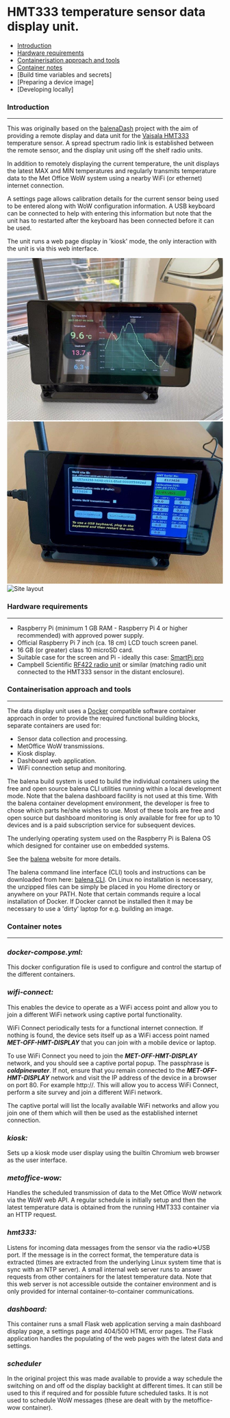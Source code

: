 # **HMT333 temperature sensor data display unit.**

* [Introduction](#introduction)
* [Hardware requirements](#hardware-requirements)
* [Containerisation approach and tools](#containerisation-approach-and-tools)
* [Container notes](#container-notes)
* [Build time variables and secrets] 
* [Preparing a device image]
* [Developing locally]

### Introduction

---

This was originally based on the [balenaDash] project with the aim of providing a remote display and data 
unit for the [Vaisala HMT333] temperature sensor. A spread spectrum radio link
is established between the remote sensor, and the display unit using off the shelf
radio units. 

In addition to remotely displaying the current temperature, the unit
displays the latest MAX and MIN temperatures and regularly transmits temperature data to
the Met Office WoW system using a nearby WiFi (or ethernet) internet connection.

A settings page allows calibration details for the current sensor being used to be entered
along with WoW configuration information. A USB keyboard can be connected to help with
entering this information but note that the unit has to restarted after the keyboard has been 
connected before it can be used.

The unit runs a web page display in 'kiosk' mode, the only interaction with the unit
is via this web interface.

![Data display unit](documentation/HMT-DDU-grafana-display.jpg)
![Settings screen](documentation/HMT-DDU-settings-screen.jpg)
![Site layout](documentation/site_layout.png)

### Hardware requirements

---

* Raspberry Pi (minimum 1 GB RAM - Raspberry Pi 4 or higher recommended) with approved 
  power supply.
* Official Raspberry Pi 7 inch (ca. 18 cm) LCD touch screen panel.
* 16 GB (or greater) class 10 microSD card.
* Suitable case for the screen and Pi - ideally this case: [SmartPi pro]
* Campbell Scientific [RF422 radio unit] or similar (matching radio unit connected to the 
  HMT333 sensor in the distant enclosure).
  
### Containerisation approach and tools

---

The data display unit uses a [Docker] compatible software container approach in order to 
provide the required functional building blocks, separate containers are used for:

* Sensor data collection and processing.
* MetOffice WoW transmissions.
* Kiosk display.
* Dashboard web application.
* WiFi connection setup and monitoring.

The balena build system is used to build the individual containers using the free and
open source balena CLI utilities running within a local development mode. Note that the balena
dashboard facility is not used at this time. With the balena container development environment,
the developer is free to chose which parts he/she wishes to use. Most of these tools are free
and open source but dashboard monitoring is only available for free for up to 10 devices and
is a paid subscription service for subsequent devices.

The underlying operating system used on the Raspberry Pi is Balena OS which designed for
container use on embedded systems.

See the [balena] website for more details.

The balena command line interface (CLI) tools and instructions can be downloaded from here: [balena CLI]. On
Linux no installation is necessary, the unzipped files can be simply be placed in you Home directory 
or anywhere on your PATH. Note that certain commands require a local installation of Docker. If Docker 
cannot be installed then it may be necessary to use a 'dirty' laptop for e.g. building an image.

### Container notes

---

### _docker-compose.yml:_
This docker configuration file is used to configure and control the startup
of the different containers.

### _wifi-connect:_
This enables the device to operate as a WiFi access point and allow you to join 
a different WiFi network using captive portal functionality.

WiFi Connect periodically tests for a functional internet connection. If nothing is found, 
the device sets itself up as a WiFi access point named **_MET-OFF-HMT-DISPLAY_** that you can join 
with a mobile device or laptop.

To use WiFi Connect you need to join the **_MET-OFF-HMT-DISPLAY_** network, and you should see a 
captive portal popup. The passphrase is **_coldpinewater_**. If not, ensure that you 
remain connected to the **_MET-OFF-HMT-DISPLAY_** network and visit the IP address of the device 
in a browser on port 80. For example http://<ip of data display device>. This will 
allow you to access WiFi Connect, perform a site survey and join a different WiFi network.

The captive portal will list the locally available WiFi networks and allow you join one of them
which will then be used as the established internet connection.

### _kiosk:_
Sets up a kiosk mode user display using the builtin Chromium web browser as the user
interface.

### _metoffice-wow:_
Handles the scheduled transmission of data to the Met Office WoW network via the
WoW web API. A regular schedule is initially setup and then the latest temperature data 
is obtained from the running HMT333 container via an HTTP request.

### _hmt333:_
Listens for incoming data messages from the sensor via the radio=>USB port. If the
message is in the correct format, the temperature data is extracted (times are extracted
from the underlying Linux system time that is sync with an NTP server). A small internal
web server runs to answer requests from other containers for the latest temperature data.
Note that this web server is not accessible outside the container environment and is
only provided for internal container-to-container communications.

### _dashboard:_
This container runs a small Flask web application serving a main dashboard display page,
a settings page and 404/500 HTML error pages. The Flask application handles the 
populating of the web pages with the latest data and settings.

### _scheduler_
In the original project this was made available to provide a way schedule the switching
on and off od the display backlight at different times. It can still be used to this 
if required and for possible future scheduled tasks. It is not used to schedule WoW
messages (these are dealt with by the metoffice-wow container).



[balenaDash]: https://github.com/balenalabs/balena-dash
[SmartPi pro]: https://smarticase.com/products/smartipi-touch-pro?variant=33350872629311
[RF422 radio unit]: https://www.campbellsci.eu/rf422
[Vaisala HMT333]: https://www.vaisala.com/en/products/instruments-sensors-and-other-measurement-devices/instruments-industrial-measurements/hmt330
[Docker]: https://www.docker.com
[balena]: https://www.balena.io
[balena CLI]: https://github.com/balena-io/balena-cli/blob/master/INSTALL-LINUX.md

